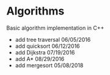 # Algorithms
Basic algorithm implementation in C++ 
* add tree traversal  06/05/2016
* add quicksort       06/12/2016
* add Dijkstra        07/19/2016
* add A*              08/29/2016
* add mergesort       05/08/2018
